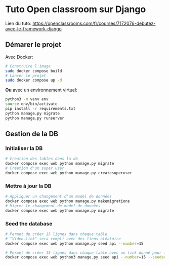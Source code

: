 # Tuto Open classroom sur Django

Lien du tuto: https://openclassrooms.com/fr/courses/7172076-debutez-avec-le-framework-django

## Démarer le projet

Avec Docker:

```bash
# Construire l'image
sudo docker compose build
# Lancer le projet
sudo docker compose up -d
```

**Ou** avec un environnement virtuel:

```bash
python3 -m venv env
source env/bin/activate
pip install -r requirements.txt
python manage.py migrate
python manage.py runserver
```

## Gestion de la DB

### Initialiser la DB 

```bash
# Création des tables dans la db
docker compose exec web python manage.py migrate
# Création d'un super user
docker compose exec web python manage.py createsuperuser
```

### Mettre à jour la DB 

```bash
# Appliquer un changement d'un model de données
docker compose exec web python manage.py makemigrations
# Migrer le changement de model de données
docker compose exec web python manage.py migrate
```

### Seed the database

```bash
# Permet de créer 15 lignes dans chaque table
# "Video.link" sera rempli avec des liens aléatoire  
docker compose exec web python manage.py seed api --number=15

# Permet de créer 15 lignes dans chaque table avec un link donné pour le model vidéo 
docker compose exec web python3 manage.py seed api --number=15 --seeder "Video.link" "https://www.youtube.com/watch?v=P1UqJBNQ1EI"

```
<!-- marche pas car on a pas encore implémenté le code qui va avec -->
<!-- docker compose exec web python3 internetplanner/api/seed.py -->
